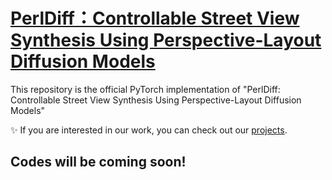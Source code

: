# [PerlDiff：Controllable Street View Synthesis Using Perspective-Layout Diffusion Models](https://arxiv.org/abs/2407.06109)
This repository is the official PyTorch implementation of "PerlDiff: Controllable Street View Synthesis Using Perspective-Layout Diffusion Models"

✨ If you are interested in our work, you can check out our [projects](https://perldiff.github.io/).

## Codes will be coming soon!
